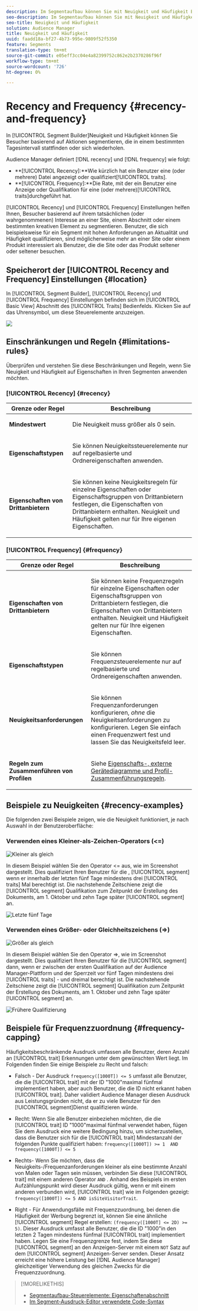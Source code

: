 ```yaml
---
description: Im Segmentaufbau können Sie mit Neuigkeit und Häufigkeit Besucher basierend auf Aktionen segmentieren, die in einem bestimmten Tagesintervall stattfinden oder sich wiederholen.
seo-description: Im Segmentaufbau können Sie mit Neuigkeit und Häufigkeit Besucher basierend auf Aktionen segmentieren, die in einem bestimmten Tagesintervall stattfinden oder sich wiederholen.
seo-title: Neuigkeit und Häufigkeit
solution: Audience Manager
title: Neuigkeit und Häufigkeit
uuid: faadd18a-bf27-4b73-995e-9809f52f5350
feature: Segments
translation-type: tm+mt
source-git-commit: e05eff3cc04e4a82399752c862e2b2370286f96f
workflow-type: tm+mt
source-wordcount: '726'
ht-degree: 0%

---
```



# Recency and Frequency {#recency-and-frequency}

In [!UICONTROL Segment Builder]Neuigkeit und Häufigkeit können Sie Besucher basierend auf Aktionen segmentieren, die in einem bestimmten Tagesintervall stattfinden oder sich wiederholen.

Audience Manager definiert [!DNL recency] und [!DNL frequency] wie folgt:

* **[!UICONTROL Recency]:**Wie kürzlich hat ein Benutzer eine (oder mehrere) Datei angezeigt oder qualifiziert[!UICONTROL traits].
* **[!UICONTROL Frequency]:**Die Rate, mit der ein Benutzer eine Anzeige oder Qualifikation für eine (oder mehrere)[!UICONTROL traits]durchgeführt hat.

[!UICONTROL Recency] und [!UICONTROL Frequency] Einstellungen helfen Ihnen, Besucher basierend auf ihrem tatsächlichen (oder wahrgenommenen) Interesse an einer Site, einem Abschnitt oder einem bestimmten kreativen Element zu segmentieren. Benutzer, die sich beispielsweise für ein Segment mit hohen Anforderungen an Aktualität und Häufigkeit qualifizieren, sind möglicherweise mehr an einer Site oder einem Produkt interessiert als Benutzer, die die Site oder das Produkt seltener oder seltener besuchen.

## Speicherort der [!UICONTROL Recency and Frequency] Einstellungen {#location}

In [!UICONTROL Segment Builder], [!UICONTROL Recency] und [!UICONTROL Frequency] Einstellungen befinden sich im [!UICONTROL Basic View] Abschnitt des [!UICONTROL Traits] Bedienfelds. Klicken Sie auf das Uhrensymbol, um diese Steuerelemente anzuzeigen.

![](assets/recency_frequency.png)

## Einschränkungen und Regeln {#limitations-rules}

Überprüfen und verstehen Sie diese Beschränkungen und Regeln, wenn Sie Neuigkeit und Häufigkeit auf Eigenschaften in Ihren Segmenten anwenden möchten.

### [!UICONTROL Recency] {#recency}

<table id="table_026064124C694D75B7A960457D50170B"> 
 <thead> 
  <tr> 
   <th colname="col1" class="entry"> Grenze oder Regel </th> 
   <th colname="col2" class="entry"> Beschreibung </th> 
  </tr> 
 </thead>
 <tbody> 
  <tr> 
   <td colname="col1"> <p> <b>Mindestwert</b> </p> </td> 
   <td colname="col2"> <p>Die Neuigkeit muss größer als 0 sein. </p> </td> 
  </tr>
  <tr> 
   <td colname="col1"> <p> <b>Eigenschaftstypen</b> </p> </td> 
   <td colname="col2"> <p>Sie können Neuigkeitssteuerelemente nur auf regelbasierte und Ordnereigenschaften anwenden. </p> </td> 
  </tr> 
  <tr> 
   <td colname="col1"> <p> <b>Eigenschaften von Drittanbietern</b> </p> </td> 
   <td colname="col2"> <p>Sie können keine Neuigkeitsregeln für einzelne Eigenschaften oder Eigenschaftsgruppen von Drittanbietern festlegen, die Eigenschaften von Drittanbietern enthalten. Neuigkeit und Häufigkeit gelten nur für Ihre eigenen Eigenschaften. </p> </td> 
  </tr> 
 </tbody> 
</table>

### [!UICONTROL Frequency] {#frequency}

<table id="table_EBD621D26C8B4D03933E8C0753C892A7"> 
 <thead> 
  <tr> 
   <th colname="col1" class="entry"> Grenze oder Regel </th> 
   <th colname="col2" class="entry"> Beschreibung </th> 
  </tr> 
 </thead>
 <tbody> 
  <tr> 
   <td colname="col1"> <p> <b>Eigenschaften von Drittanbietern</b> </p> </td> 
   <td colname="col2"> <p>Sie können keine Frequenzregeln für einzelne Eigenschaften oder Eigenschaftsgruppen von Drittanbietern festlegen, die Eigenschaften von Drittanbietern enthalten. Neuigkeit und Häufigkeit gelten nur für Ihre eigenen Eigenschaften. </p> </td> 
  </tr> 
  <tr> 
   <td colname="col1"> <p> <b>Eigenschaftstypen</b> </p> </td> 
   <td colname="col2"> <p>Sie können Frequenzsteuerelemente nur auf regelbasierte und Ordnereigenschaften anwenden. </p> </td> 
  </tr> 
  <tr> 
   <td colname="col1"> <p> <b>Neuigkeitsanforderungen</b> </p> </td> 
   <td colname="col2"> <p>Sie können Frequenzanforderungen konfigurieren, <i>ohne</i> die Neuigkeitsanforderungen zu konfigurieren. Legen Sie einfach einen Frequenzwert fest und lassen Sie das Neuigkeitsfeld leer. </p> </td> 
  </tr> 
  <tr> 
   <td colname="col1"> <p><b>Regeln zum Zusammenführen von Profilen</b> </p> </td> 
   <td colname="col2"> <p>Siehe <a href="../../faq/faq-profile-merge.md#trait-freq-device-rules"> Eigenschafts-, externe Gerätediagramme und Profil-Zusammenführungsregeln</a>. </p> </td> 
  </tr> 
 </tbody> 
</table>

## Beispiele zu Neuigkeiten {#recency-examples}

Die folgenden zwei Beispiele zeigen, wie die Neuigkeit funktioniert, je nach Auswahl in der Benutzeroberfläche:

### Verwenden eines Kleiner-als-Zeichen-Operators (&lt;=)

![Kleiner als gleich](assets/less-than-equal-to.png)

In diesem Beispiel wählen Sie den Operator &lt;= aus, wie im Screenshot dargestellt. Dies qualifiziert Ihren Benutzer für die , [!UICONTROL segment] wenn er innerhalb der letzten fünf Tage mindestens drei [!UICONTROL traits] Mal berechtigt ist. Die nachstehende Zeitschiene zeigt die [!UICONTROL segment] Qualifikation zum Zeitpunkt der Erstellung des Dokuments, am 1. Oktober und zehn Tage später [!UICONTROL segment] an.

![Letzte fünf Tage](assets/last-5-days.png)

### Verwenden eines Größer- oder Gleichheitszeichens (=>)

![Größer als gleich](assets/greater-than-equal-to.png)

In diesem Beispiel wählen Sie den Operator =>, wie im Screenshot dargestellt. Dies qualifiziert Ihren Benutzer für die [!UICONTROL segment] dann, wenn er zwischen der ersten Qualifikation auf der Audience Manager-Plattform und der Sperrzeit vor fünf Tagen mindestens drei [!UICONTROL traits] - und dreimal berechtigt ist. Die nachstehende Zeitschiene zeigt die [!UICONTROL segment] Qualifikation zum Zeitpunkt der Erstellung des Dokuments, am 1. Oktober und zehn Tage später [!UICONTROL segment] an.

![Frühere Qualifizierung](assets/earlier-qualification.png)


## Beispiele für Frequenzzuordnung {#frequency-capping}

Häufigkeitsbeschränkende Ausdruck umfassen alle Benutzer, deren Anzahl an [!UICONTROL trait] Erkennungen unter dem gewünschten Wert liegt. Im Folgenden finden Sie einige Beispiele zu Recht und falsch:

* Falsch - Der Ausdruck `frequency([1000T]) <= 5` umfasst alle Benutzer, die die [!UICONTROL trait] mit der ID &quot;1000&quot;maximal fünfmal implementiert haben, aber auch Benutzer, die die ID nicht erkannt haben [!UICONTROL trait]. Daher validiert Audience Manager diesen Ausdruck aus Leistungsgründen nicht, da er zu viele Benutzer für den [!UICONTROL segment]Dienst qualifizieren würde.

* Recht: Wenn Sie alle Benutzer einbeziehen möchten, die die [!UICONTROL trait] ID &quot;1000&quot;maximal fünfmal verwendet haben, fügen Sie dem Ausdruck eine weitere Bedingung hinzu, um sicherzustellen, dass die Benutzer sich für die [!UICONTROL trait] Mindestanzahl der folgenden Punkte qualifiziert haben:  `frequency([1000T]) >= 1  AND  frequency([1000T]) <= 5`

* Rechts- Wenn Sie möchten, dass die Neuigkeits-/Frequenzanforderungen kleiner als eine bestimmte Anzahl von Malen oder Tagen sein müssen, verbinden Sie diese [!UICONTROL trait] mit einem anderen Operator `AND` . Anhand des Beispiels im ersten Aufzählungspunkt wird dieser Ausdruck gültig, wenn er mit einem anderen verbunden wird, [!UICONTROL trait] wie im Folgenden gezeigt: `frequency([1000T]) <= 5 AND isSiteVisitorTrait`.

* Right - Für Anwendungsfälle mit Frequenzzuordnung, bei denen die Häufigkeit der Werbung begrenzt ist, können Sie eine ähnliche [!UICONTROL segment] Regel erstellen: `(frequency([1000T] <= 2D) >= 5)`. Dieser Ausdruck umfasst alle Benutzer, die die ID &quot;1000&quot;in den letzten 2 Tagen mindestens fünfmal [!UICONTROL trait] implementiert haben. Legen Sie eine Frequenzgrenze fest, indem Sie diese [!UICONTROL segment] an den Anzeigen-Server mit einem `NOT` Satz auf dem [!UICONTROL segment] Anzeigen-Server senden. Dieser Ansatz erreicht eine höhere Leistung bei [!DNL Audience Manager] gleichzeitiger Verwendung des gleichen Zwecks für die Frequenzzuordnung.

>[!MORELIKETHIS]
>
>* [Segmentaufbau-Steuerelemente: Eigenschaftenabschnitt](../../features/segments/segment-builder.md#segment-builder-controls-traits)
>* [Im Segment-Ausdruck-Editor verwendete Code-Syntax](../../features/segments/segment-code-syntax.md)

